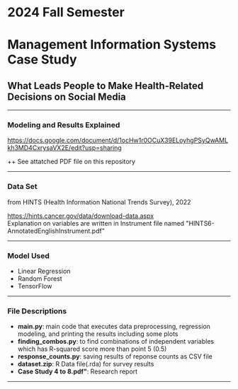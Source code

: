 # 2024 Fall Semester  
# Management Information Systems Case Study  

    
## What Leads People to Make Health-Related Decisions on Social Media
---  

### Modeling and Results Explained
https://docs.google.com/document/d/1ocHw1r0OCuX39ELoyhgPSyQwAMLkh3MD4CxrysaVX2E/edit?usp=sharing  
  
++ See attatched PDF file on this repository


---
### Data Set  
from HINTS (Health Information National Trends Survey), 2022

https://hints.cancer.gov/data/download-data.aspx  
Explanation on variables are written in Instrument file named "HINTS6-AnnotatedEnglishInstrument.pdf"

---
### Model Used  
* Linear Regression  
* Random Forest  
* TensorFlow  
---
### File Descriptions
* **main.py**: main code that executes data preprocessing, regression modeling, and printing the results including some plots
* **finding_combos.py**: to find combinations of independent variables which has R-squared score more than point 5 (0.5)
* **response_counts.py**: saving results of reponse counts as CSV file
* **dataset.zip**: R Data file(.rda) for survey results
* **Case Study 4 to 8.pdf"**: Research report
___
